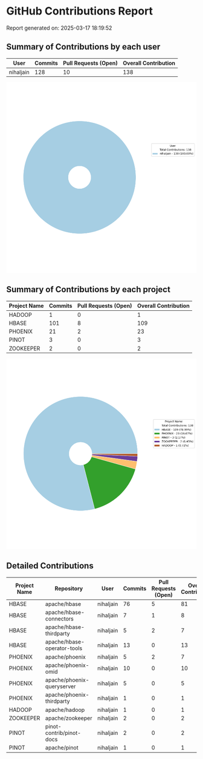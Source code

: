 # GitHub Contributions Report

Report generated on: 2025-03-17 18:19:52

## Summary of Contributions by each user

| User | Commits | Pull Requests (Open) | Overall Contribution |
|------|---------|----------------------|----------------------|
| nihaljain | 128 | 10 | 138 |

![Contributions Pie Chart](user_wise_contribution.png)

## Summary of Contributions by each project

| Project Name | Commits | Pull Requests (Open) | Overall Contribution |
|--------------|---------|----------------------|----------------------|
| HADOOP | 1 | 0 | 1 |
| HBASE | 101 | 8 | 109 |
| PHOENIX | 21 | 2 | 23 |
| PINOT | 3 | 0 | 3 |
| ZOOKEEPER | 2 | 0 | 2 |

![Contributions Pie Chart](project_wise_contribution.png)

## Detailed Contributions

| Project Name | Repository | User | Commits | Pull Requests (Open) | Overall Contribution |
|--------------|------------|------|---------|----------------------|----------------------|
| HBASE | apache/hbase | nihaljain | 76 | 5 | 81 |
| HBASE | apache/hbase-connectors | nihaljain | 7 | 1 | 8 |
| HBASE | apache/hbase-thirdparty | nihaljain | 5 | 2 | 7 |
| HBASE | apache/hbase-operator-tools | nihaljain | 13 | 0 | 13 |
| PHOENIX | apache/phoenix | nihaljain | 5 | 2 | 7 |
| PHOENIX | apache/phoenix-omid | nihaljain | 10 | 0 | 10 |
| PHOENIX | apache/phoenix-queryserver | nihaljain | 5 | 0 | 5 |
| PHOENIX | apache/phoenix-thirdparty | nihaljain | 1 | 0 | 1 |
| HADOOP | apache/hadoop | nihaljain | 1 | 0 | 1 |
| ZOOKEEPER | apache/zookeeper | nihaljain | 2 | 0 | 2 |
| PINOT | pinot-contrib/pinot-docs | nihaljain | 2 | 0 | 2 |
| PINOT | apache/pinot | nihaljain | 1 | 0 | 1 |
